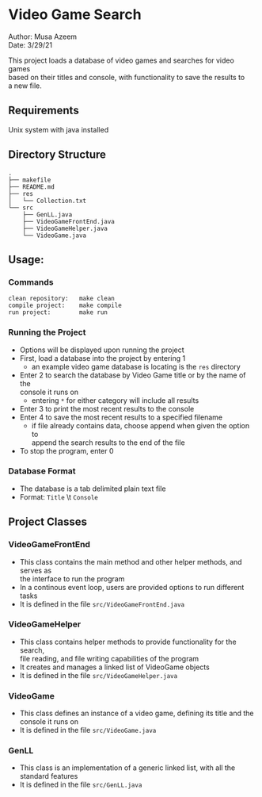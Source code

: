 # Video Game Search

Author: Musa Azeem  
Date: 3/29/21  

This project loads a database of video games and searches for video games  
based on their titles and console, with functionality to save the results to  
a new file.

## Requirements
Unix system with java installed

## Directory Structure
    .
    ├── makefile
    ├── README.md
    ├── res
    │   └── Collection.txt
    └── src
        ├── GenLL.java
        ├── VideoGameFrontEnd.java
        ├── VideoGameHelper.java
        └── VideoGame.java

## Usage:
### Commands
    clean repository:   make clean
    compile project:    make compile
    run project:        make run
### Running the Project
- Options will be displayed upon running the project
- First, load a database into the project by entering 1
    - an example video game database is locating is the `res` directory
- Enter 2 to search the database by Video Game title or by the name of the  
    console it runs on
    - entering `*` for either category will include all results
- Enter 3 to print the most recent results to the console
- Enter 4 to save the most recent results to a specified filename
    - if file already contains data, choose append when given the option to  
        append the search results to the end of the file
- To stop the program, enter 0
### Database Format
- The database is a tab delimited plain text file
- Format: `Title` \t `Console`


## Project Classes
### VideoGameFrontEnd
- This class contains the main method and other helper methods, and serves as  
    the interface to run the program
- In a continous event loop, users are provided options to run different tasks
- It is defined in the file `src/VideoGameFrontEnd.java`

### VideoGameHelper
- This class contains helper methods to provide functionality for the search,  
    file reading, and file writing capabilities of the program
- It creates and manages a linked list of VideoGame objects
- It is defined in the file `src/VideoGameHelper.java`

### VideoGame
- This class defines an instance of a video game, defining its title and the  
    console it runs on
- It is defined in the file `src/VideoGame.java`

### GenLL
- This class is an implementation of a generic linked list, with all the  
    standard features
- It is defined in the file `src/GenLL.java`